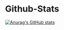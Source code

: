 # Github-Stats
[![Anurag's GitHub stats](https://github-readme-stats.vercel.app/api?username=GlauberVLLemos/)](https://github.com/anuraghazra/github-readme-stats)
